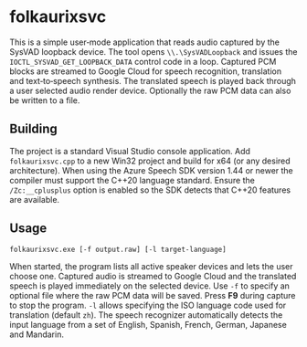 # folkaurixsvc

This is a simple user‑mode application that reads audio captured by the
SysVAD loopback device.  The tool opens `\\.\SysVADLoopback` and issues
the `IOCTL_SYSVAD_GET_LOOPBACK_DATA` control code in a loop.  Captured
PCM blocks are streamed to Google Cloud for speech recognition,
translation and text‑to‑speech synthesis.  The translated speech is
played back through a user selected audio render device.  Optionally the
raw PCM data can also be written to a file.

## Building
The project is a standard Visual Studio console application. Add
`folkaurixsvc.cpp` to a new Win32 project and build for x64 (or any desired
architecture). When using the Azure Speech SDK version 1.44 or newer the
compiler must support the C++20 language standard. Ensure the `/Zc:__cplusplus`
option is enabled so the SDK detects that C++20 features are available.

## Usage
```
folkaurixsvc.exe [-f output.raw] [-l target-language]
```
When started, the program lists all active speaker devices and lets the
user choose one. Captured audio is streamed to Google Cloud and the
translated speech is played immediately on the selected device. Use
`-f` to specify an optional file where the raw PCM data will be saved.
Press **F9** during capture to stop the program. `-l` allows specifying
the ISO language code used for translation (default `zh`). The speech
recognizer automatically detects the input language from a set of
English, Spanish, French, German, Japanese and Mandarin.
